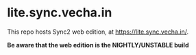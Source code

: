 # lite.sync.vecha.in

This repo hosts Sync2 web edition, at https://lite.sync.vecha.in/.

**Be aware that the web edition is the NIGHTLY/UNSTABLE build**
